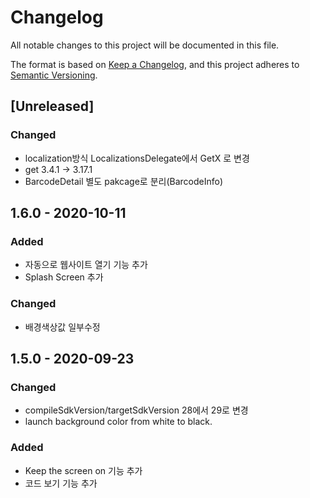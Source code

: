# Changelog
All notable changes to this project will be documented in this file.

The format is based on [Keep a Changelog](https://keepachangelog.com/en/1.0.0/),
and this project adheres to [Semantic Versioning](https://semver.org/spec/v2.0.0.html).

## [Unreleased]
### Changed
- localization방식 LocalizationsDelegate에서 GetX 로 변경
- get 3.4.1 -> 3.17.1
- BarcodeDetail 별도 pakcage로 분리(BarcodeInfo)

## 1.6.0 - 2020-10-11
### Added
- 자동으로 웹사이트 열기 기능 추가
- Splash Screen 추가

### Changed
- 배경색상값 일부수정

## 1.5.0 - 2020-09-23
### Changed
- compileSdkVersion/targetSdkVersion 28에서 29로 변경
- launch background color from white to black.

### Added
- Keep the screen on 기능 추가
- 코드 보기 기능 추가

[1.5.0]: https://github.com/smok95/jkqrcode-reader
